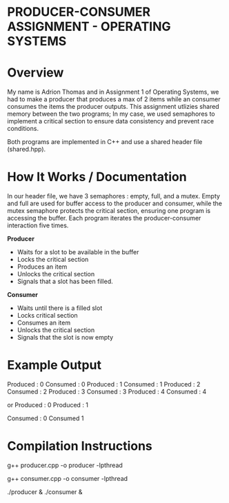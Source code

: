# PRODUCER-CONSUMER ASSIGNMENT - OPERATING SYSTEMS 

# Overview  
My name is Adrion Thomas and in Assignment 1 of Operating Systems, we had to make a producer that produces a max of 2 items while an consumer consumes the items the producer outputs. This assignment utlizies shared memory between the two programs; In my case, we used semaphores to implement a critical section to ensure data consistency and prevent race conditions. 

Both programs are implemented in C++ and use a shared header file (shared.hpp). 

# How It Works / Documentation
In our header file, we have 3 semaphores : empty, full, and a mutex. Empty and full are used for buffer access to the producer and consumer, while the mutex semaphore protects the critical section, ensuring one program is accessing the buffer. Each program iterates the producer-consumer interaction five times.

**Producer** 
- Waits for a slot to be available in the buffer
- Locks the critical section
- Produces an item
- Unlocks the critical section
- Signals that a slot has been filled.

**Consumer** 
- Waits until there is a filled slot
- Locks critical section
- Consumes an item
- Unlocks the critical section
- Signals that the slot is now empty

# Example Output 
Produced : 0 
Consumed : 0 
Produced : 1
Consumed : 1
Produced : 2 
Consumed : 2
Produced : 3
Consumed : 3 
Produced : 4 
Consumed : 4

or 
Produced : 0 
Produced : 1 

Consumed : 0 
Consumed 1 


# Compilation Instructions 
g++ producer.cpp -o producer -lpthread 

g++ consumer.cpp -o consumer -lpthread


 ./producer & ./consumer &  


